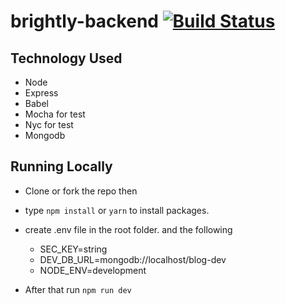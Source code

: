 # brightly-backend [![Build Status](https://travis-ci.com/uncleabbey/brightly-backend.svg?branch=develop)](https://travis-ci.com/uncleabbey/brightly-backend)


## Technology Used

- Node
- Express
- Babel
- Mocha for test
- Nyc for test 
- Mongodb


## Running Locally

- Clone or fork the repo then 
- type `npm install` or `yarn` to install packages. 
- create .env file in the root folder. and the following

  - SEC_KEY=string
  - DEV_DB_URL=mongodb://localhost/blog-dev
  - NODE_ENV=development

- After that run `npm run dev`